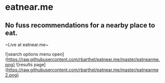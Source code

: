 # eatnear.me

## No fuss recommendations for a nearby place to eat.

~Live at eatnear.me~

![search options menu open]{https://raw.githubusercontent.com/rbarthel/eatnear.me/master/eatnearme.png}
![results page]{https://raw.githubusercontent.com/rbarthel/eatnear.me/master/eatnearme2.png}
